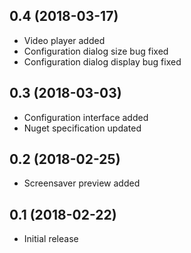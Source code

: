 ## 0.4 (2018-03-17)

- Video player added
- Configuration dialog size bug fixed
- Configuration dialog display bug fixed

## 0.3 (2018-03-03)

- Configuration interface added
- Nuget specification updated

## 0.2 (2018-02-25)

- Screensaver preview added

## 0.1 (2018-02-22)

- Initial release